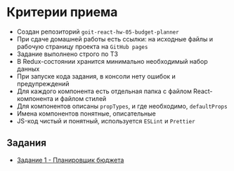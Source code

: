 # Критерии приема

- Создан репозиторий `goit-react-hw-05-budget-planner`
- При сдаче домашней работы есть ссылки: на исходные файлы и рабочую страницу
  проекта на `GitHub pages`
- Задание выполнено строго по ТЗ
- В Redux-состоянии хранится минимально необходимый набор данных
- При запуске кода задания, в консоли нету ошибок и предупреждений
- Для каждого компонента есть отдельная папка с файлом React-компонента и файлом
  стилей
- Для компонентов описаны `propTypes`, и где необходимо, `defaultProps`
- Имена компонентов понятные, описательные
- JS-код чистый и понятный, используется `ESLint` и `Prettier`

## Задания

- [Задание 1 - Планировщик бюджета](./src/)
